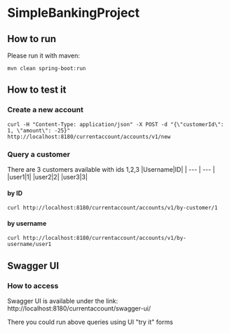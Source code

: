 # SimpleBankingProject

## How to run

Please run it with maven:
```
mvn clean spring-boot:run
```

## How to test it

### Create a new account

```
curl -H "Content-Type: application/json" -X POST -d "{\"customerId\": 1, \"amount\": -25}" http://localhost:8180/currentaccount/accounts/v1/new
```

### Query a customer

There are 3 customers available with ids 1,2,3
|Username|ID|
| --- | --- |
|user1|1|
|user2|2|
|user3|3|

#### by ID

```
curl http://localhost:8180/currentaccount/accounts/v1/by-customer/1
```

#### by username

```
curl http://localhost:8180/currentaccount/accounts/v1/by-username/user1
```

## Swagger UI

### How to access
Swagger UI is available under the link:
http://localhost:8180/currentaccount/swagger-ui/

There you could run above queries using UI "try it" forms